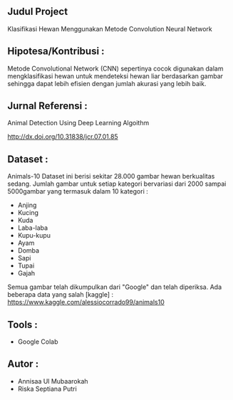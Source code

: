 ## Judul Project 
Klasifikasi Hewan Menggunakan Metode Convolution Neural Network 

## Hipotesa/Kontribusi : 
Metode Convolutional Network (CNN) sepertinya cocok digunakan dalam mengklasifikasi hewan untuk mendeteksi hewan liar berdasarkan gambar sehingga dapat lebih efisien dengan jumlah akurasi yang lebih baik. 

## Jurnal Referensi : 
Animal Detection Using Deep Learning Algoithm 

http://dx.doi.org/10.31838/jcr.07.01.85

## Dataset : 
Animals-10 
Dataset ini berisi sekitar 28.000 gambar hewan berkualitas sedang. Jumlah gambar untuk setiap kategori bervariasi dari 2000 sampai 5000gambar yang termasuk dalam 10 kategori : 
- Anjing
- Kucing
- Kuda
- Laba-laba
- Kupu-kupu
- Ayam
- Domba
- Sapi
- Tupai
- Gajah 

Semua gambar telah dikumpulkan dari "Google" dan telah diperiksa. Ada beberapa data yang salah 
[kaggle] : https://www.kaggle.com/alessiocorrado99/animals10

## Tools : 
- Google Colab

## Autor :
- Annisaa Ul Mubaarokah 
- Riska Septiana Putri
